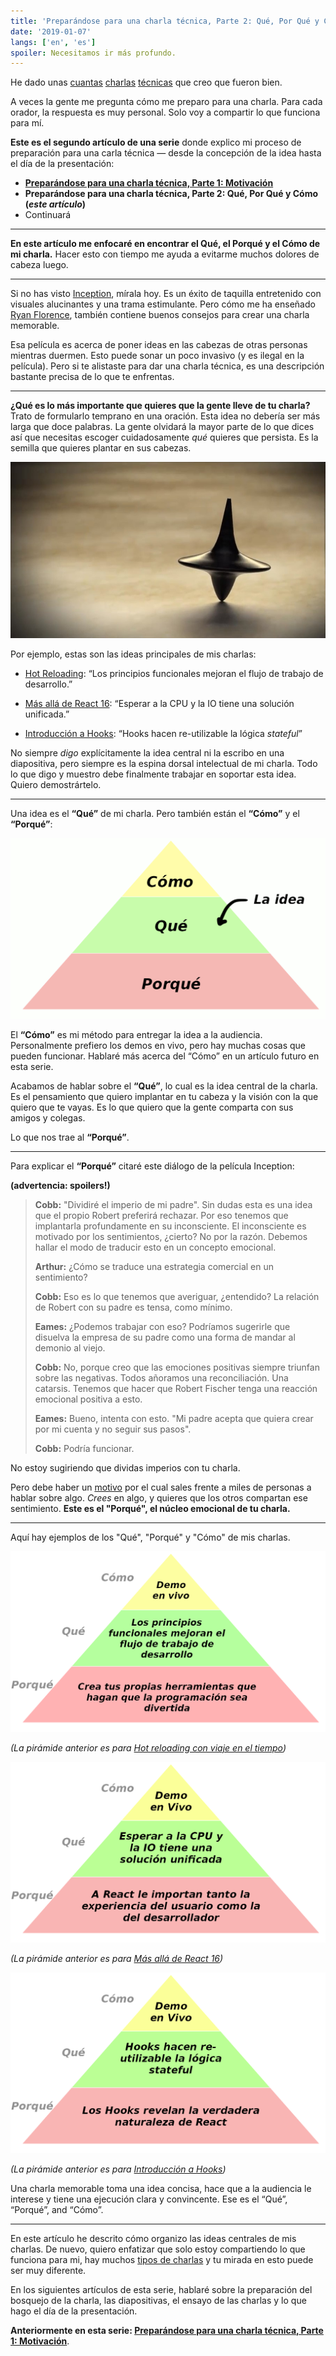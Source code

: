 ```yaml
---
title: 'Preparándose para una charla técnica, Parte 2: Qué, Por Qué y Cómo'
date: '2019-01-07'
langs: ['en', 'es']
spoiler: Necesitamos ir más profundo.
---
```


He dado unas [cuantas](https://www.youtube.com/watch?v=xsSnOQynTHs) [charlas](https://www.youtube.com/watch?v=nLF0n9SACd4) [técnicas](https://www.youtube.com/watch?v=dpw9EHDh2bM) que creo que fueron bien.

A veces la gente me pregunta cómo me preparo para una charla. Para cada orador, la respuesta es muy personal. Solo voy a compartir lo que funciona para mí.

**Este es el segundo artículo de una serie** donde explico mi proceso de preparación para una carla técnica — desde la concepción de la idea hasta el día de la presentación:


* **[Preparándose para una charla técnica, Parte 1: Motivación](/es/preparing-for-tech-talk-part-1-motivation/)**
* **Preparándose para una charla técnica, Parte 2: Qué, Por Qué y Cómo (*este artículo*)**
* Continuará

<p />

---

**En este artículo me enfocaré en encontrar el Qué, el Porqué y el Cómo de mi charla.** Hacer esto con tiempo me ayuda a evitarme muchos dolores de cabeza luego.

---

Si no has visto [Inception](https://en.wikipedia.org/wiki/Inception), mírala hoy. Es un éxito de taquilla entretenido con visuales alucinantes y una trama estimulante. Pero cómo me ha enseñado [Ryan Florence](https://mobile.twitter.com/ryanflorence), también contiene buenos consejos para crear una charla memorable.

Esa película es acerca de poner ideas en las cabezas de otras personas mientras duermen. Esto puede sonar un poco invasivo (y es ilegal en la película). Pero si te alistaste para dar una charla técnica, es una descripción bastante precisa de lo que te enfrentas.

---

**¿Qué es lo más importante que quieres que la gente lleve de tu charla?** Trato de formularlo temprano en una oración. Esta idea no debería ser más larga que doce palabras. La gente olvidará la mayor parte de lo que dices así que necesitas escoger cuidadosamente *qué* quieres que persista. Es la semilla que quieres plantar en sus cabezas.

![Peonza de la película Inception](./totem.jpg)

Por ejemplo, estas son las ideas principales de mis charlas:

* [Hot Reloading](https://www.youtube.com/watch?v=xsSnOQynTHs): “Los principios funcionales mejoran el flujo de trabajo de desarrollo.”

* [Más allá de React 16](https://www.youtube.com/watch?v=nLF0n9SACd4): “Esperar a la CPU y la IO tiene una solución unificada.”

* [Introducción a Hooks](https://www.youtube.com/watch?v=dpw9EHDh2bM): “Hooks hacen re-utilizable la lógica *stateful*”

No siempre *digo* explícitamente la idea central ni la escribo en una diapositiva, pero siempre es la espina dorsal intelectual de mi charla. Todo lo que digo y muestro debe finalmente trabajar en soportar esta idea. Quiero demostrártelo.

---

Una idea es el **“Qué”** de mi charla. Pero también están el **“Cómo”** y el **“Porqué”**:

![Pirámide: “Cómo” está encima de “Qué”. “Qué” está encima de “Porqué”.](./how-what-why.es.png)

El **“Cómo”** es mi método para entregar la idea a la audiencia. Personalmente prefiero los demos en vivo, pero hay muchas cosas que pueden funcionar. Hablaré más acerca del “Cómo” en un artículo futuro en esta serie.

Acabamos de hablar sobre el **“Qué”**, lo cual es la idea central de la charla. Es el pensamiento que quiero implantar en tu cabeza y la visión con la que quiero que te vayas. Es lo que quiero que la gente comparta con sus amigos y colegas.

Lo que nos trae al **“Porqué”**.

---

Para explicar el **“Porqué”** citaré este diálogo de la película Inception:

**(advertencia: spoilers!)**

>**Cobb:** "Dividiré el imperio de mi padre". Sin dudas esta es una idea que el propio Robert preferirá rechazar. Por eso tenemos que implantarla profundamente en su inconsciente. El inconsciente es motivado por los sentimientos, ¿cierto? No por la razón. Debemos hallar el modo de traducir esto en un concepto emocional.
>
>**Arthur:** ¿Cómo se traduce una estrategia comercial en un sentimiento?
>
>**Cobb:** Eso es lo que tenemos que averiguar, ¿entendido? La relación de Robert con su padre es tensa, como mínimo.
>
>**Eames:** ¿Podemos trabajar con eso? Podríamos sugerirle que disuelva la empresa de su padre como una forma de mandar al demonio al viejo.
>
>**Cobb:**  No, porque creo que las emociones positivas siempre triunfan sobre las negativas. Todos añoramos una reconciliación. Una catarsis. Tenemos que hacer que Robert Fischer tenga una reacción emocional positiva a esto.
>
>**Eames:** Bueno, intenta con esto. "Mi padre acepta que quiera crear por mi cuenta y no seguir sus pasos".
>
>**Cobb:** Podría funcionar.

No estoy sugiriendo que dividas imperios con tu charla.

Pero debe haber un [motivo](/es/preparing-for-tech-talk-part-1-motivation/) por el cual sales frente a miles de personas a hablar sobre algo. *Crees* en algo, y quieres que los otros compartan ese sentimiento. **Este es el "Porqué", el núcleo emocional de tu charla.**

---

Aquí hay ejemplos de los "Qué", "Porqué" y "Cómo" de mis charlas.

<a href="https://www.youtube.com/watch?v=xsSnOQynTHs" target="_blank">![Cómo: “Demo en vivo. Qué: “Los principios funcionales mejoran el flujo de trabajo de desarrollo.”. Porqué: “Crea tus propias herramientas que hagan que la programación sea divertida”.](how-what-why-hot-reloading.es.png)</a>

*(La pirámide anterior es para [Hot reloading con viaje en el tiempo](https://www.youtube.com/watch?v=xsSnOQynTHs))*

<a href="https://www.youtube.com/watch?v=nLF0n9SACd4" target="_blank">![Cómo: “Demo en vivo”. Qué: “Esperar a la CPU y la IO tiene una solución unificada”. Porqué: “A React le importan tanto la experiencia del usuario como la del desarrollador”.](how-what-why-beyond-react-16.es.png)</a>

*(La pirámide anterior es para [Más allá de React 16](https://www.youtube.com/watch?v=nLF0n9SACd4))*

<a href="https://www.youtube.com/watch?v=dpw9EHDh2bM" target="_blank">![Cómo: “Demo en vivo”. Qué: “Hooks hacen re-utilizable la lógica stateful.” Porqué: “Los Hooks revelan la verdadera naturaleza de React”.](how-what-why-introducing-hooks.es.png)</a>

*(La pirámide anterior es para [Introducción a Hooks](https://www.youtube.com/watch?v=dpw9EHDh2bM))*

Una charla memorable toma una idea concisa, hace que a la audiencia le interese y tiene una ejecución clara y convincente. Ese es el “Qué”, “Porqué”, and “Cómo”.

---

En este artículo he descrito cómo organizo las ideas centrales de mis charlas. De nuevo, quiero enfatizar que solo estoy compartiendo lo que funciona para mi, hay muchos [tipos de charlas](https://mobile.twitter.com/jackiehluo/status/1077717283026411520) y tu mirada en esto puede ser muy diferente.

En los siguientes artículos de esta serie, hablaré sobre la preparación del bosquejo de la charla, las diapositivas, el ensayo de las charlas y lo que hago el día de la presentación.

**Anteriormente en esta serie: [Preparándose para una charla técnica, Parte 1: Motivación](/es/preparing-for-tech-talk-part-1-motivation/)**.
